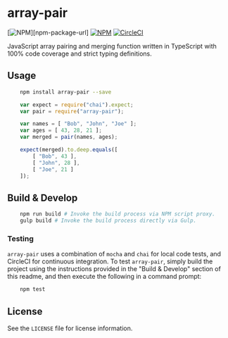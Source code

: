 [circleci-url]: https://circleci.com/gh/mgthomas99/array-pair
[circleci-shield-url]: https://img.shields.io/circleci/project/github/mgthomas99/array-pair.svg
[npm-url]: https://www.npmjs.com/package/array-pair
[npm-shield-url]: https://img.shields.io/npm/v/array-pair.svg
[license-url]: https://github.com/mgthomas99/array-pair/blob/master/LICENSE
[license-shield-url]: https://img.shields.io/npm/l/array-pair.svg

array-pair
==========

[![NPM][npm-shield-url]][npm-package-url]
[![NPM][license-shield-url]][license-url]
[![CircleCI][circleci-shield-url]][circleci-url]

JavaScript array pairing and merging function written in TypeScript with 100%
code coverage and strict typing definitions.

## Usage

```sh
    npm install array-pair --save
```

```js
    var expect = require("chai").expect;
    var pair = require("array-pair");

    var names = [ "Bob", "John", "Joe" ];
    var ages = [ 43, 28, 21 ];
    var merged = pair(names, ages);

    expect(merged).to.deep.equals([
        [ "Bob", 43 ],
        [ "John", 28 ],
        [ "Joe", 21 ]
    ]);
```

## Build & Develop

```sh
    npm run build # Invoke the build process via NPM script proxy.
    gulp build # Invoke the build process directly via Gulp.
```

### Testing

`array-pair` uses a combination of `mocha` and `chai` for local code tests, and
CircleCI for continuous integration. To test `array-pair`, simply build the
project using the instructions provided in the "Build & Develop" section of this
readme, and then execute the following in a command prompt:

```sh
    npm test
```

## License

See the `LICENSE` file for license information.
